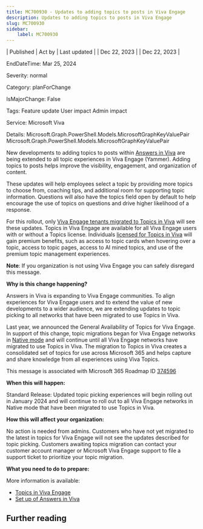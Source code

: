 ```yaml
---
title: MC700930 - Updates to adding topics to posts in Viva Engage
description: Updates to adding topics to posts in Viva Engage
slug: MC700930
sidebar:
    label: MC700930
---
```


| Published | Act by | Last updated |
| Dec 22, 2023 |  | Dec 22, 2023 |

EndDateTime: Mar 25, 2024

Severity: normal

Category: planForChange

IsMajorChange: False

Tags: Feature update User impact Admin impact

Service: Microsoft Viva

Details: Microsoft.Graph.PowerShell.Models.MicrosoftGraphKeyValuePair Microsoft.Graph.PowerShell.Models.MicrosoftGraphKeyValuePair

<p>New developments to adding topics to posts within <a href="https://support.microsoft.com/en-us/topic/answers-in-viva-overview-e6331234-e044-4009-a0c8-7c519a2cf668" target="_blank">Answers in Viva</a> are being extended to all topic experiences in Viva Engage (Yammer). Adding topics to posts helps improve the visibility, engagement, and organization of content.</p><p>These updates will help employees select a topic by providing more topics to choose from, coaching tips, and additional room for supporting topic information. Questions will also have the topics field open by default to help encourage the use of topics on questions and drive higher likelihood of a response.</p><p> 
</p><p>For this rollout, only <a href="https://support.microsoft.com/en-us/office/use-topics-and-hashtags-in-yammer-98c0a0bb-aad0-45d3-88f1-4f6d12bb1772" target="_blank">Viva Engage tenants migrated to Topics in Viva</a> will see these updates. Topics in Viva Engage are available for all Viva Engage users with or without a Topics license. Individuals <a href="https://learn.microsoft.com/en-us/microsoft-365/topics/set-up-topic-experiences?view=o365-worldwide#assign-licenses" target="_blank">licensed for Topics in Viva</a> will gain premium benefits, such as access to topic cards when hovering over a topic, access to topic pages, access to AI mined topics, and use of the premium topic management experiences.</p><p><b>Note</b>: If you organization is not using Viva Engage you can safely disregard this message.</p><p><b>Why is this change happening?</b>
</p><p>Answers in Viva is expanding to Viva Engage communities. To align experiences for Viva Engage users and to extend the value of new developments to a wider audience, we are extending updates to topic picking to all networks that have been migrated to use Topics in Viva. 
</p><p>Last year, we announced the General Availability of Topics for Viva Engage. In support of this change, topic migrations began for Viva Engage networks in <a href="https://learn.microsoft.com/en-us/yammer/configure-your-yammer-network/overview-native-mode" target="_blank">Native mode</a> and will continue until all Viva Engage networks have migrated to use Topics in Viva. The migration to Topics in Viva creates a consolidated set of topics for use across Microsoft 365 and helps capture and share knowledge from all experiences using Viva Topics.</p><p>This message is associated with Microsoft 365 Roadmap ID <a href="https://www.microsoft.com/microsoft-365/roadmap?rtc=1%26filters=&amp;searchterms=374596" target="_blank">374596</a></p><p></p><p><b>When this will happen:</b></p><p>Standard Release: Updated topic picking experiences will begin rolling out in January 2024 and will continue to roll out to all Viva Engage networks in Native mode that have been migrated to use Topics in Viva.<br></p><p></p><p><b>How this will affect your organization:</b></p><p>No action is needed from admins. Customers who have not yet migrated to the latest in topics for Viva Engage will not see the updates described for topic picking. Customers awaiting topics migration can contact your customer account manager or Microsoft Viva Engage support to file a support ticket to prioritize your topic migration.</p><p><b>What you need to do to prepare:</b></p><p>More information is available:</p><ul><li><a href="https://learn.microsoft.com/en-us/microsoft-365/topics/topic-experiences-viva-engage?view=o365-worldwide" target="_blank">Topics in Viva Engage</a></li><li><a href="https://learn.microsoft.com/en-us/viva/engage/eac-answers-overview-set-up" target="_blank">Set up of Answers in Viva</a></li></ul>

## Further reading
